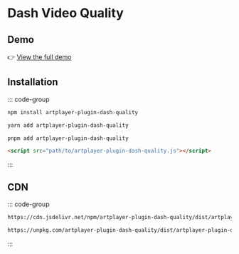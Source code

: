 # Dash Video Quality

## Demo

👉 [View the full demo](https://artplayer.org/?libs=https://cdnjs.cloudflare.com/ajax/libs/dashjs/4.5.2/dash.all.min.js%0A./uncompiled/artplayer-plugin-dash-quality/index.js&example=dash.quality)

## Installation

::: code-group

```bash [npm]
npm install artplayer-plugin-dash-quality
```

```bash [yarn]
yarn add artplayer-plugin-dash-quality
```

```bash [pnpm]
pnpm add artplayer-plugin-dash-quality
```

```html [script]
<script src="path/to/artplayer-plugin-dash-quality.js"></script>
```

:::

## CDN

::: code-group

```bash [jsdelivr.net]
https://cdn.jsdelivr.net/npm/artplayer-plugin-dash-quality/dist/artplayer-plugin-dash-quality.js
```

```bash [unpkg.com]
https://unpkg.com/artplayer-plugin-dash-quality/dist/artplayer-plugin-dash-quality.js
```

:::